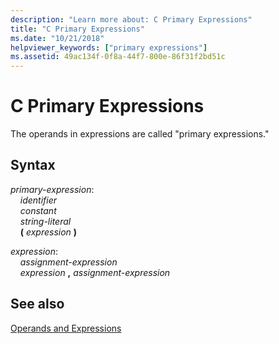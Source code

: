 ```yaml
---
description: "Learn more about: C Primary Expressions"
title: "C Primary Expressions"
ms.date: "10/21/2018"
helpviewer_keywords: ["primary expressions"]
ms.assetid: 49ac134f-0f8a-44f7-800e-86f31f2bd51c
---
```

# C Primary Expressions

The operands in expressions are called "primary expressions."

## Syntax

*primary-expression*:<br/>
&nbsp;&nbsp;&nbsp;&nbsp;*identifier*<br/>
&nbsp;&nbsp;&nbsp;&nbsp;*constant*<br/>
&nbsp;&nbsp;&nbsp;&nbsp;*string-literal*<br/>
&nbsp;&nbsp;&nbsp;&nbsp;**(** *expression* **)**

*expression*:<br/>
&nbsp;&nbsp;&nbsp;&nbsp;*assignment-expression*<br/>
&nbsp;&nbsp;&nbsp;&nbsp;*expression* **,** *assignment-expression*

## See also

[Operands and Expressions](../c-language/operands-and-expressions.md)
